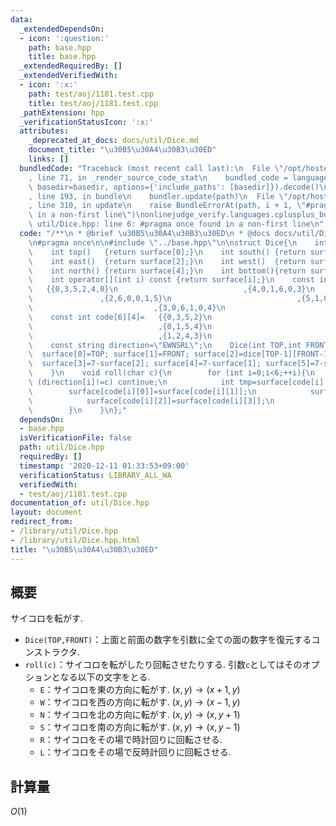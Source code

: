```yaml
---
data:
  _extendedDependsOn:
  - icon: ':question:'
    path: base.hpp
    title: base.hpp
  _extendedRequiredBy: []
  _extendedVerifiedWith:
  - icon: ':x:'
    path: test/aoj/1181.test.cpp
    title: test/aoj/1181.test.cpp
  _pathExtension: hpp
  _verificationStatusIcon: ':x:'
  attributes:
    _deprecated_at_docs: docs/util/Dice.md
    document_title: "\u30B5\u30A4\u30B3\u30ED"
    links: []
  bundledCode: "Traceback (most recent call last):\n  File \"/opt/hostedtoolcache/Python/3.9.1/x64/lib/python3.9/site-packages/onlinejudge_verify/documentation/build.py\"\
    , line 71, in _render_source_code_stat\n    bundled_code = language.bundle(stat.path,\
    \ basedir=basedir, options={'include_paths': [basedir]}).decode()\n  File \"/opt/hostedtoolcache/Python/3.9.1/x64/lib/python3.9/site-packages/onlinejudge_verify/languages/cplusplus.py\"\
    , line 193, in bundle\n    bundler.update(path)\n  File \"/opt/hostedtoolcache/Python/3.9.1/x64/lib/python3.9/site-packages/onlinejudge_verify/languages/cplusplus_bundle.py\"\
    , line 310, in update\n    raise BundleErrorAt(path, i + 1, \"#pragma once found\
    \ in a non-first line\")\nonlinejudge_verify.languages.cplusplus_bundle.BundleErrorAt:\
    \ util/Dice.hpp: line 6: #pragma once found in a non-first line\n"
  code: "/**\n * @brief \u30B5\u30A4\u30B3\u30ED\n * @docs docs/util/Dice.md\n */\n\
    \n#pragma once\n\n#include \"../base.hpp\"\n\nstruct Dice{\n    int surface[6];\n\
    \    int top()   {return surface[0];}\n    int south() {return surface[1];}\n\
    \    int east()  {return surface[2];}\n    int west()  {return surface[3];}\n\
    \    int north() {return surface[4];}\n    int bottom(){return surface[5];}\n\
    \    int operator[](int i) const {return surface[i];}\n    const int dice[6][6]=\
    \   {{0,3,5,2,4,0}\n                            ,{4,0,1,6,0,3}\n             \
    \               ,{2,6,0,0,1,5}\n                            ,{5,1,0,0,6,2}\n \
    \                           ,{3,0,6,1,0,4}\n                            ,{0,4,2,5,3,0}};\n\
    \    const int code[6][4]=   {{0,3,5,2}\n                            ,{0,2,5,3}\n\
    \                            ,{0,1,5,4}\n                            ,{0,4,5,1}\n\
    \                            ,{1,2,4,3}\n                            ,{1,3,4,2}};\n\
    \    const string direction=\"EWNSRL\";\n    Dice(int TOP,int FRONT){\n      \
    \  surface[0]=TOP; surface[1]=FRONT; surface[2]=dice[TOP-1][FRONT-1];\n      \
    \  surface[3]=7-surface[2]; surface[4]=7-surface[1]; surface[5]=7-surface[0];\n\
    \    }\n    void roll(char c){\n        for (int i=0;i<6;++i){\n            if\
    \ (direction[i]!=c) continue;\n            int tmp=surface[code[i][0]];\n    \
    \        surface[code[i][0]]=surface[code[i][1]];\n            surface[code[i][1]]=surface[code[i][2]];\n\
    \            surface[code[i][2]]=surface[code[i][3]];\n            surface[code[i][3]]=tmp;\n\
    \        }\n    }\n};"
  dependsOn:
  - base.hpp
  isVerificationFile: false
  path: util/Dice.hpp
  requiredBy: []
  timestamp: '2020-12-11 01:33:53+09:00'
  verificationStatus: LIBRARY_ALL_WA
  verifiedWith:
  - test/aoj/1181.test.cpp
documentation_of: util/Dice.hpp
layout: document
redirect_from:
- /library/util/Dice.hpp
- /library/util/Dice.hpp.html
title: "\u30B5\u30A4\u30B3\u30ED"
---
```

## 概要
サイコロを転がす.

- `Dice(TOP,FRONT)`：上面と前面の数字を引数に全ての面の数字を復元するコンストラクタ.
- `roll(c)`：サイコロを転がしたり回転させたりする. 引数`c`としてはそのオプションとなる以下の文字をとる.
    - `E`：サイコロを東の方向に転がす. $(x,y)\rightarrow (x+1,y)$
    - `W`：サイコロを西の方向に転がす. $(x,y)\rightarrow (x-1,y)$
    - `N`：サイコロを北の方向に転がす. $(x,y)\rightarrow (x,y+1)$
    - `S`：サイコロを南の方向に転がす. $(x,y)\rightarrow (x,y-1)$
    - `R`：サイコロをその場で時計回りに回転させる.
    - `L`：サイコロをその場で反時計回りに回転させる.

## 計算量
$O(1)$